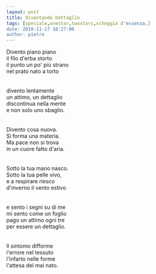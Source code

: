 ```yaml
---
layout: post
title: Diventando Dettaglio
tags: [speciale,onestar,twostars,scheggia d'essenza,]
date: 2010-11-17 18:27:00
author: pietro
---
```

Divento piano piano<br/>il filo d'erba storto<br/>il punto un po' più strano<br/>nel prato nato a torto<br/><br/><br/>divento lentamente<br/>un attimo, un dettaglio<br/>discontinua nella mente<br/>e non solo uno sbaglio.<br/><br/><br/>Divento cosa nuova.<br/>Si forma una materia.<br/>Ma pace non si trova<br/>in un cuore fatto d'aria.<br/><br/><br/>Sotto la tua mano nasco.<br/>Sotto la tua pelle vivo,<br/>e a respirare riesco<br/>d'inverno il vento estivo<br/><br/><br/>e sento i segni su di me<br/>mi sento come un foglio<br/>pago un attimo ogni tre<br/>per essere un dettaglio.<br/><br/><br/>Il sintomo difforme<br/>l'errore nel tessuto<br/>l'infarto nelle forme<br/>l'attesa del mai nato.<br/>
